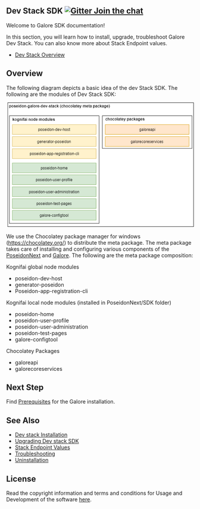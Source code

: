 ## Dev Stack SDK [![Gitter Join the chat](https://badges.gitter.im/Join%20Chat.svg)](https://gitter.im/kognifai/Lobby)

Welcome to Galore SDK documentation!

In this section, you will learn how to install, upgrade, troubleshoot Galore Dev Stack. You can also know  more about  Stack Endpoint values.

- [Dev Stack Overview](#Overview)


## Overview

The following diagram depicts a basic idea of the dev Stack SDK. The following are the modules of Dev Stack SDK:

![](.%20Images/Dev%20stack%20SDK%20overview.png)

We use the Chocolatey package manager for windows (https://chocolatey.org/) to distribute the meta package. The meta package takes care of installing and configuring various components of the [PoseidonNext](https://github.com/kognifai/PoseidonNext-Framework) and [Galore](https://github.com/kognifai/Galore).  The following are the meta package composition:

Kognifai global node modules
-	poseidon-dev-host
-	generator-poseidon
-	Poseidon-app-registration-cli

Kognifai local node modules (installed in PoseidonNext/SDK folder)
- poseidon-home
- poseidon-user-profile
- poseidon-user-administration
- poseidon-test-pages
- galore-configtool

Chocolatey Packages
- galoreapi
- galorecoreservices

## Next Step

Find [Prerequisites](Prerequisites.md) for the Galore installation.

## See Also
- [Dev stack Installation](Installation.md)
- [Upgrading Dev stack SDK](Upgrading%20Dev%20stack.md)
- [Stack Endpoint Values](Stack%20Endpoint%20Values.md)
- [Troubleshooting](Troubleshooting.md)
- [Uninstallation](Uninstallation.md)

## License
Read the copyright information and terms and conditions for Usage and Development of the software [here](https://github.com/kognifai/Kognifai/blob/master/License.md#copyright--year-kongsberg-digital-as).
